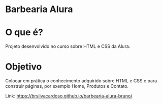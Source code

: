 # Barbearia Alura

# O que é?
Projeto desenvolvido no curso sobre HTML e CSS da Alura.

# Objetivo

Colocar em prática o conhecimento adquirido sobre HTML e CSS e para construir páginas, por exemplo Home, Produtos e Contato.

Link: https://brsilvacardoso.github.io/barbearia-alura-bruno/

